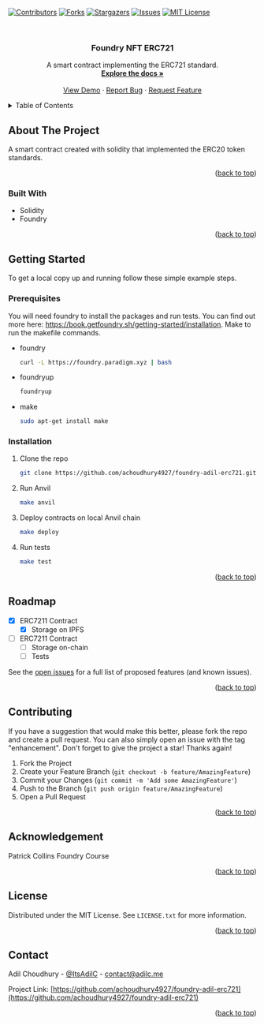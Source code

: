 <a name="readme-top"></a>

[![Contributors][contributors-shield]][contributors-url]
[![Forks][forks-shield]][forks-url]
[![Stargazers][stars-shield]][stars-url]
[![Issues][issues-shield]][issues-url]
[![MIT License][license-shield]][license-url]

<!-- PROJECT LOGO -->
<br />
<div align="center">

<h3 align="center">Foundry NFT ERC721</h3>

  <p align="center">
    A smart contract implementing the ERC721 standard.
    <br />
    <a href="https://github.com/achoudhury4927/foundry-adil-erc721"><strong>Explore the docs »</strong></a>
    <br />
    <br />
    <a href="https://github.com/achoudhury4927/foundry-adil-erc721">View Demo</a>
    ·
    <a href="https://github.com/achoudhury4927/foundry-adil-erc721/issues">Report Bug</a>
    ·
    <a href="https://github.com/achoudhury4927/foundry-adil-erc721/issues">Request Feature</a>
  </p>
</div>

<!-- TABLE OF CONTENTS -->
<details>
  <summary>Table of Contents</summary>
  <ol>
    <li>
      <a href="#about-the-project">About The Project</a>
      <ul>
        <li><a href="#built-with">Built With</a></li>
      </ul>
    </li>
    <li>
      <a href="#getting-started">Getting Started</a>
      <ul>
        <li><a href="#prerequisites">Prerequisites</a></li>
        <li><a href="#installation">Installation</a></li>
      </ul>
    </li>
    <li><a href="#roadmap">Roadmap</a></li>
    <li><a href="#contributing">Contributing</a></li>
    <li><a href="#acknowledgement">Acknowledgement</a></li>
    <li><a href="#license">License</a></li>
    <li><a href="#contact">Contact</a></li>
  </ol>
</details>

<!-- ABOUT THE PROJECT -->

## About The Project

A smart contract created with solidity that implemented the ERC20 token standards.

<p align="right">(<a href="#readme-top">back to top</a>)</p>

### Built With

- Solidity
- Foundry

<p align="right">(<a href="#readme-top">back to top</a>)</p>

<!-- GETTING STARTED -->

## Getting Started

To get a local copy up and running follow these simple example steps.

### Prerequisites

You will need foundry to install the packages and run tests. You can find out more here: https://book.getfoundry.sh/getting-started/installation. Make to run the makefile commands.

- foundry

  ```sh
  curl -L https://foundry.paradigm.xyz | bash
  ```

- foundryup

  ```sh
  foundryup
  ```

- make
  ```sh
  sudo apt-get install make
  ```

### Installation

1. Clone the repo
   ```sh
   git clone https://github.com/achoudhury4927/foundry-adil-erc721.git
   ```
2. Run Anvil
   ```sh
   make anvil
   ```
3. Deploy contracts on local Anvil chain
   ```sh
   make deploy
   ```
4. Run tests
   ```sh
   make test
   ```

<p align="right">(<a href="#readme-top">back to top</a>)</p>

<!-- ROADMAP -->

## Roadmap

- [x] ERC7211 Contract
  - [x] Storage on IPFS
- [ ] ERC7211 Contract
  - [ ] Storage on-chain
  - [ ] Tests

See the [open issues](https://github.com/achoudhury4927/foundry-adil-erc721/issues) for a full list of proposed features (and known issues).

<p align="right">(<a href="#readme-top">back to top</a>)</p>

<!-- CONTRIBUTING -->

## Contributing

If you have a suggestion that would make this better, please fork the repo and create a pull request. You can also simply open an issue with the tag "enhancement".
Don't forget to give the project a star! Thanks again!

1. Fork the Project
2. Create your Feature Branch (`git checkout -b feature/AmazingFeature`)
3. Commit your Changes (`git commit -m 'Add some AmazingFeature'`)
4. Push to the Branch (`git push origin feature/AmazingFeature`)
5. Open a Pull Request

<p align="right">(<a href="#readme-top">back to top</a>)</p>

<!-- ACKNOWLEDGEMENT -->

## Acknowledgement

Patrick Collins Foundry Course

<p align="right">(<a href="#readme-top">back to top</a>)</p>

<!-- LICENSE -->

## License

Distributed under the MIT License. See `LICENSE.txt` for more information.

<p align="right">(<a href="#readme-top">back to top</a>)</p>

<!-- CONTACT -->

## Contact

Adil Choudhury - [@ItsAdilC](https://twitter.com/ItsAdilC) - contact@adilc.me

Project Link: [https://github.com/achoudhury4927/foundry-adil-erc721](https://github.com/achoudhury4927/foundry-adil-erc721)

<p align="right">(<a href="#readme-top">back to top</a>)</p>

<!-- MARKDOWN LINKS & IMAGES -->
<!-- https://www.markdownguide.org/basic-syntax/#reference-style-links -->

[contributors-shield]: https://img.shields.io/github/contributors/achoudhury4927/foundry-adil-erc721.svg?style=for-the-badge
[contributors-url]: https://github.com/achoudhury4927/foundry-adil-erc721/graphs/contributors
[forks-shield]: https://img.shields.io/github/forks/achoudhury4927/foundry-adil-erc721.svg?style=for-the-badge
[forks-url]: https://github.com/achoudhury4927/foundry-adil-erc721/network/members
[stars-shield]: https://img.shields.io/github/stars/achoudhury4927/foundry-adil-erc721.svg?style=for-the-badge
[stars-url]: https://github.com/achoudhury4927/foundry-adil-erc721/stargazers
[issues-shield]: https://img.shields.io/github/issues/achoudhury4927/foundry-adil-erc721.svg?style=for-the-badge
[issues-url]: https://github.com/achoudhury4927/foundry-adil-erc721/issues
[license-shield]: https://img.shields.io/github/license/achoudhury4927/foundry-adil-erc721?style=for-the-badge
[license-url]: https://github.com/achoudhury4927/foundry-adil-erc721/blob/master/LICENSE.txt
